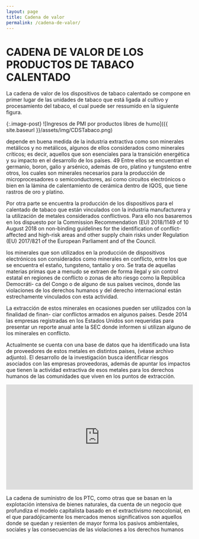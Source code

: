 ```yaml
---
layout: page
title: Cadena de valor
permalink: /cadena-de-valor/
---
```


# CADENA DE VALOR DE LOS PRODUCTOS DE TABACO CALENTADO

La cadena de valor de los dispositivos de tabaco calentado se compone en primer lugar de las unidades de tabaco que está ligada al cultivo y procesamiento del tabaco, el cual puede ser ressumido en la siguiente figura.

{:.image-post}
![Ingresos de PMI por productos libres de humo]({{ site.baseurl }}/assets/img/CDSTabaco.png)



depende en buena medida de la industria extractiva como son minerales metálicos y no metálicos, algunos de ellos considerados como minerales críticos; es decir, aquellos que son esenciales para la transición energética y su impacto en el desarrollo de los países. 49 Entre ellos se encuentran el germanio, boron, galio y arsénico, además de oro, platino y tungsteno entre otros, los cuales son minerales necesarios para la producción de microprocesadores o semiconductores, así como circuitos electrónicos o bien en la lámina de calentamiento de cerámica dentro de IQOS, que tiene rastros de oro y platino.

Por otra parte se encuentra la producción de los dispositivos para el calentado de tabaco que están vinculados con la industria manufacturera y la utilización de metales considerados conflictivos. Para ello nos basaremos en los dispuesto por la Commission Recommendation (EU) 2018/1149 of 10 August 2018 on non-binding guidelines for the identification of conflict-affected and high-risk areas and other supply chain risks under Regulation (EU) 2017/821 of the European Parliament and of the Council.

los minerales que son utilizados en la producción de dispositivos electrónicos son
considerados como minerales en conflicto, entre los que se encuentra el estaño, tungsteno,
tantalio y oro. Se trata de aquellas materias primas que a menudo se extraen de forma ilegal y
sin control estatal en regiones de conflicto o zonas de alto riesgo como la República Democráti-
ca del Congo o de alguno de sus países vecinos, donde las violaciones de los derechos humanos
y del derecho internacional están estrechamente vinculados con esta actividad.


La extracción de estos minerales en ocasiones pueden ser utilizados con la finalidad de finan-
ciar conflictos armados en algunos países. Desde 2014 las empresas registradas en los Estados
Unidos son requeridas para presentar un reporte anual ante la SEC donde informen si utilizan
alguno de los minerales en conflicto. 

Actualmente se cuenta con una base de datos que ha identificado una lista de proveedores de estos metales en distintos países, (véase archivo adjunto). El desarrollo de la investigación busca identificar riesgos asociados con las empresas proveedoras, además de apuntar los impactos que tienen la actividad extractiva de esos metales para los derechos humanos de las comunidades que viven en los puntos de extracción.

<div style="width: 100%;"><div style="position: relative; padding-bottom: 56.25%; padding-top: 0; height: 0;"><iframe title="AH-PMI" frameborder="0" width="1200" height="675" style="position: absolute; top: 0; left: 0; width: 100%; height: 100%;" src="https://view.genial.ly/65dcb0189fec8e001497ae37" type="text/html" allowscriptaccess="always" allowfullscreen="true" scrolling="yes" allownetworking="all"></iframe> </div> </div>

La cadena de suministro de los PTC, como otras que se basan en la explotación intensiva
de bienes naturales, da cuenta de un negocio que profundiza el modelo capitalista basado en
el extractivismo neocolonial, en el que paradójicamente los mercados menos significativos son
aquellos donde se quedan y resienten de mayor forma los pasivos ambientales, sociales y las
consecuencias de las violaciones a los derechos humanos
